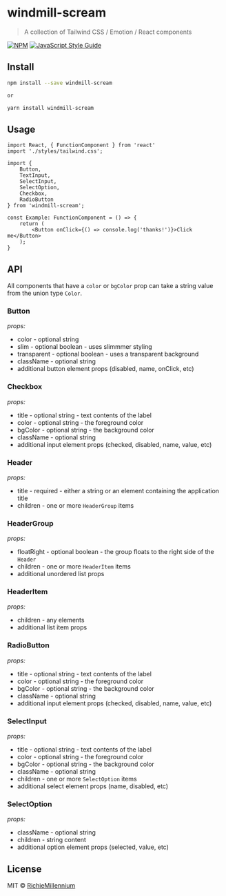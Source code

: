 # windmill-scream

> A collection of Tailwind CSS / Emotion / React components

[![NPM](https://img.shields.io/npm/v/windmill-scream.svg)](https://www.npmjs.com/package/windmill-scream) [![JavaScript Style Guide](https://img.shields.io/badge/code_style-standard-brightgreen.svg)](https://standardjs.com)

## Install

```bash
npm install --save windmill-scream

or

yarn install windmill-scream
```

## Usage

```tsx
import React, { FunctionComponent } from 'react'
import './styles/tailwind.css';

import {
    Button,
    TextInput,
    SelectInput,
    SelectOption,
    Checkbox,
    RadioButton
} from 'windmill-scream';

const Example: FunctionComponent = () => {
    return (
        <Button onClick={() => console.log('thanks!')}>Click me</Button>
    );
}
```

## API

All components that have a `color` or `bgColor` prop can take a string value
from the union type `Color`.

### Button

  *props:*

  - color - optional string
  - slim - optional boolean - uses slimmmer styling
  - transparent - optional boolean - uses a transparent background
  - className - optional string
  - additional button element props (disabled, name, onClick, etc)

### Checkbox

  *props:*

  - title - optional string - text contents of the label
  - color - optional string - the foreground color
  - bgColor - optional string - the background color
  - className - optional string
  - additional input element props (checked, disabled, name, value, etc)

### Header

  *props:*

  - title - required - either a string or an element containing the application title
  - children - one or more `HeaderGroup` items

### HeaderGroup

  *props:*

  - floatRight - optional boolean - the group floats to the right side of the `Header`
  - children - one or more `HeaderItem` items
  - additional unordered list props

### HeaderItem

  *props:*

  - children - any elements
  - additional list item props

### RadioButton

  *props:*

  - title - optional string - text contents of the label
  - color - optional string - the foreground color
  - bgColor - optional string - the background color
  - className - optional string
  - additional input element props (checked, disabled, name, value, etc)

### SelectInput

  *props:*

  - title - optional string - text contents of the label
  - color - optional string - the foreground color
  - bgColor - optional string - the background color
  - className - optional string
  - children - one or more `SelectOption` items
  - additional select element props (name, disabled, etc)

### SelectOption

  *props:*

  - className - optional string
  - children - string content
  - additional option element props (selected, value, etc)

## License

MIT © [RichieMillennium](https://github.com/RichieMillennium)

